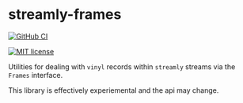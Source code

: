 # streamly-frames

[![GitHub CI](https://github.com/BeFunctional/streamly-frames/workflows/CI/badge.svg)](https://github.com/BeFunctional/streamly-frames/actions)
<!-- [![Hackage](https://img.shields.io/hackage/v/streamly-frames.svg?logo=haskell)](https://hackage.haskell.org/package/streamly-frames)
[![Stackage Lts](http://stackage.org/package/streamly-frames/badge/lts)](http://stackage.org/lts/package/streamly-frames)
[![Stackage Nightly](http://stackage.org/package/streamly-frames/badge/nightly)](http://stackage.org/nightly/package/streamly-frames) -->
[![MIT license](https://img.shields.io/badge/license-MIT-blue.svg)](LICENSE)

Utilities for dealing with `vinyl` records within `streamly` streams via the `Frames` interface.  

This library is effectively experiemental and the api may change.
